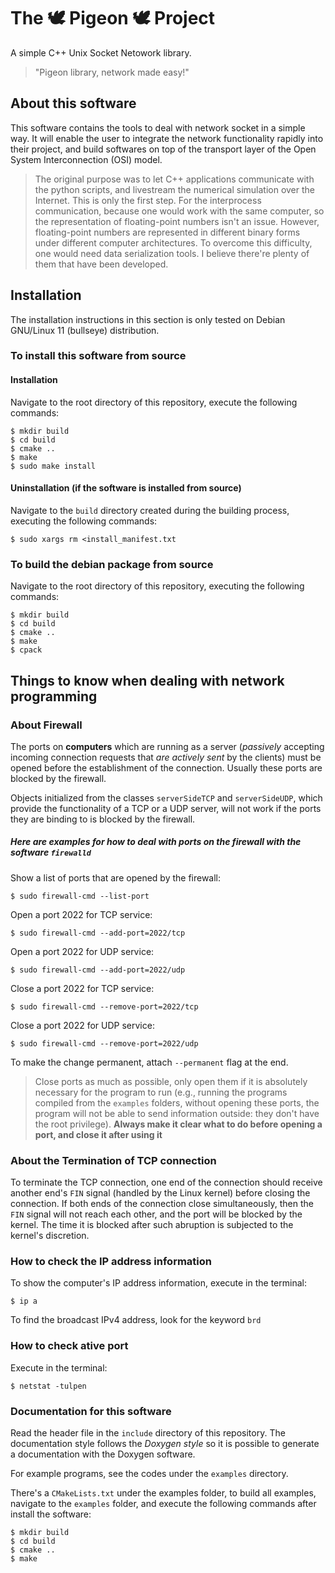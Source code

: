 # The 🕊️ Pigeon 🕊️  Project
A simple C++ Unix Socket Netowork library. 
>"Pigeon library, network made easy!"

## About this software

This software contains the tools to deal with network socket in a simple way. It will enable the user to integrate the network functionality rapidly into their project, and build softwares on top of the transport layer of the Open System Interconnection (OSI) model.

>The original purpose was to let C++ applications communicate with the python scripts, and livestream the numerical simulation over the Internet.  This is only the first step. For the interprocess communication, because one would work with the same computer, so the representation of floating-point numbers isn't an issue. However, floating-point numbers are represented in different binary forms under different computer architectures. To overcome this difficulty, one would need data serialization tools. I believe there're plenty of them that have been developed.

## Installation 

The installation instructions in this section is only tested on Debian GNU/Linux 11 (bullseye) distribution.

### To install this software from source

#### Installation
Navigate to the root directory of this repository, execute the following commands:
```
$ mkdir build
$ cd build
$ cmake ..
$ make
$ sudo make install
```

#### Uninstallation (if the software is installed from source)
Navigate to the `build` directory created during the building process, executing the following commands:
```
$ sudo xargs rm <install_manifest.txt
```
### To build the debian package from source

Navigate to the root directory of this repository, executing the following commands:
```
$ mkdir build
$ cd build
$ cmake ..
$ make
$ cpack
```
## Things to know when dealing with network programming
### About Firewall
The ports on **computers** which are running as a server (*passively* accepting incoming connection requests that *are actively sent* by the clients) must be opened before the establishment of the connection. Usually these ports are blocked by the firewall.

Objects initialized from the classes `serverSideTCP` and `serverSideUDP`, which provide the functionality of a TCP or a UDP server, will not work if the ports they are binding to is blocked by the firewall.
##### Here are examples for how to deal with ports on the firewall with the software `firewalld`
Show a list of ports that are opened by the firewall:
```
$ sudo firewall-cmd --list-port
```
Open a port 2022 for TCP service:
```
$ sudo firewall-cmd --add-port=2022/tcp
```
Open a port 2022 for UDP service:
```
$ sudo firewall-cmd --add-port=2022/udp
```
Close a port 2022 for TCP service:
```
$ sudo firewall-cmd --remove-port=2022/tcp
```
Close a port 2022 for UDP service:
```
$ sudo firewall-cmd --remove-port=2022/udp
```
To make the change permanent, attach `--permanent` flag at the end.
>Close ports as much as possible, only open them if it is absolutely necessary for the program to run (e.g., running the programs compiled from the `examples` folders, without opening these ports, the program will not be able to send information outside: they don't have the root privilege). **Always make it clear what to do before opening a port, and close it after using it** 

### About the Termination of TCP connection
To terminate the TCP connection, one end of the connection should receive another end's `FIN` signal (handled by the Linux kernel) before closing the connection. If both ends of the connection close simultaneously, then the `FIN` signal will not reach each other, and the port will be blocked by the kernel. The time it is blocked after such abruption is subjected to the kernel's discretion.

### How to check the IP address information
To show the computer's IP address information, execute in the terminal:
```
$ ip a
```
To find the broadcast IPv4 address, look for the keyword `brd`

### How to check ative port
Execute in the terminal:
```
$ netstat -tulpen
```

### Documentation for this software

Read the header file in the `include` directory of this repository. The documentation style follows the *Doxygen style* so it is possible to generate a documentation with the Doxygen software.

For example programs, see the codes under the `examples` directory.

There's a `CMakeLists.txt` under the examples folder, to build all examples, navigate to the `examples` folder, and execute the following commands after install the software:

```
$ mkdir build
$ cd build
$ cmake ..
$ make
```
